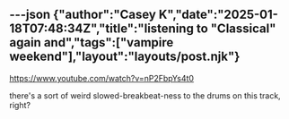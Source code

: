 ---json
{"author":"Casey K","date":"2025-01-18T07:48:34Z","title":"listening to &#x22;Classical&#x22; again and","tags":["vampire weekend"],"layout":"layouts/post.njk"}
---
https://www.youtube.com/watch?v=nP2FbpYs4t0

there&#x27;s a sort of weird slowed-breakbeat-ness to the drums on this track, right?
